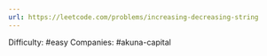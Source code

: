 ```yaml
---
url: https://leetcode.com/problems/increasing-decreasing-string
---
```


Difficulty: #easy
Companies: #akuna-capital
